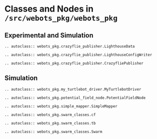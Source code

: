 # Classes and Nodes in `/src/webots_pkg/webots_pkg`

## Experimental and Simulation

```{eval-rst}
.. autoclass:: webots_pkg.crazyflie_publisher.LighthouseData
```

```{eval-rst}
.. autoclass:: webots_pkg.crazyflie_publisher.LighthouseConfigWriter
```

```{eval-rst}
.. autoclass:: webots_pkg.crazyflie_publisher.CrazyfliePublisher

```

## Simulation

```{eval-rst}
.. autoclass:: webots_pkg.my_turtlebot_driver.MyTurtlebotDriver
```

```{eval-rst}
.. autoclass:: webots_pkg.potential_field_node.PotentialFieldNode
```

```{eval-rst}
.. autoclass:: webots_pkg.simple_mapper.SimpleMapper
```

```{eval-rst}
.. autoclass:: webots_pkg.swarm_classes.cf
```

```{eval-rst}
.. autoclass:: webots_pkg.swarm_classes.tb
```

```{eval-rst}
.. autoclass:: webots_pkg.swarm_classes.Swarm
```
